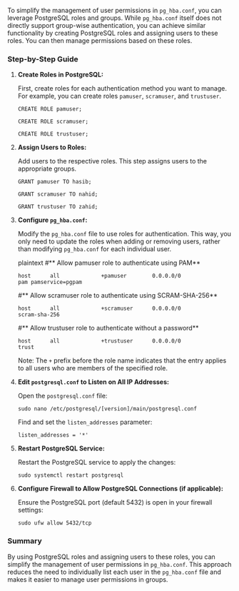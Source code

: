To simplify the management of user permissions in `pg_hba.conf`, you can leverage PostgreSQL roles and groups. While `pg_hba.conf` itself does not directly support group-wise authentication, you can achieve similar functionality by creating PostgreSQL roles and assigning users to these roles. You can then manage permissions based on these roles.

### Step-by-Step Guide

1. **Create Roles in PostgreSQL:**

   First, create roles for each authentication method you want to manage. For example, you can create roles `pamuser`, `scramuser`, and `trustuser`.

   
   `CREATE ROLE pamuser;`
   
   `CREATE ROLE scramuser;`
   
   `CREATE ROLE trustuser;`
   

3. **Assign Users to Roles:**

   Add users to the respective roles. This step assigns users to the appropriate groups.

   
   `GRANT pamuser TO hasib;`
   
   `GRANT scramuser TO nahid;`

   `GRANT trustuser TO zahid;`
   

5. **Configure `pg_hba.conf`:**

   Modify the `pg_hba.conf` file to use roles for authentication. This way, you only need to update the roles when adding or removing users, rather than modifying `pg_hba.conf` for each individual user.

   plaintext
   #** Allow pamuser role to authenticate using PAM**
   
   `host      all             +pamuser        0.0.0.0/0               pam pamservice=pgpam`

   #** Allow scramuser role to authenticate using SCRAM-SHA-256**

   `host      all             +scramuser      0.0.0.0/0               scram-sha-256`

   #** Allow trustuser role to authenticate without a password**

   `host      all             +trustuser      0.0.0.0/0               trust`
   

   Note: The `+` prefix before the role name indicates that the entry applies to all users who are members of the specified role.

6. **Edit `postgresql.conf` to Listen on All IP Addresses:**

   Open the `postgresql.conf` file:

  
   `sudo nano /etc/postgresql/[version]/main/postgresql.conf`
   

   Find and set the `listen_addresses` parameter:

   
   `listen_addresses = '*'`
   

7. **Restart PostgreSQL Service:**

   Restart the PostgreSQL service to apply the changes:

   `sudo systemctl restart postgresql`

8. **Configure Firewall to Allow PostgreSQL Connections (if applicable):**

   Ensure the PostgreSQL port (default 5432) is open in your firewall settings:

  
   `sudo ufw allow 5432/tcp`
   

### Summary

By using PostgreSQL roles and assigning users to these roles, you can simplify the management of user permissions in `pg_hba.conf`. This approach reduces the need to individually list each user in the `pg_hba.conf` file and makes it easier to manage user permissions in groups.

